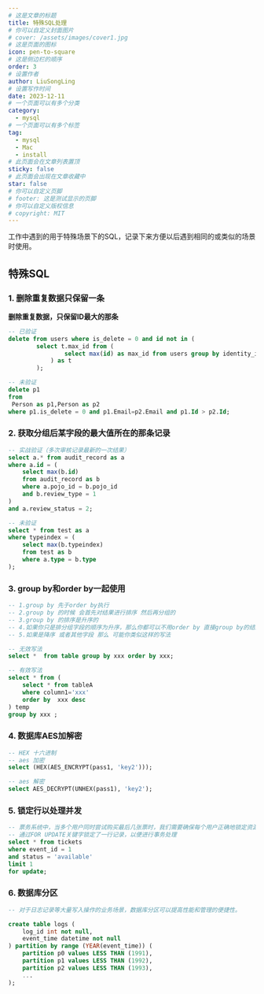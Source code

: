 ```yaml
---
# 这是文章的标题
title: 特殊SQL处理
# 你可以自定义封面图片
# cover: /assets/images/cover1.jpg
# 这是页面的图标
icon: pen-to-square
# 这是侧边栏的顺序
order: 3
# 设置作者
author: LiuSongLing
# 设置写作时间
date: 2023-12-11
# 一个页面可以有多个分类
category:
  - mysql
# 一个页面可以有多个标签
tag:
  - mysql
  - Mac
  - install
# 此页面会在文章列表置顶
sticky: false
# 此页面会出现在文章收藏中
star: false
# 你可以自定义页脚
# footer: 这是测试显示的页脚
# 你可以自定义版权信息
# copyright: MIT
---
```


工作中遇到的用于特殊场景下的SQL，记录下来方便以后遇到相同的或类似的场景时使用。

<!-- more -->

## 特殊SQL

### 1. 删除重复数据只保留一条

**删除重复数据，只保留ID最大的那条**
```sql
-- 已验证
delete from users where is_delete = 0 and id not in (
        select t.max_id from (
                select max(id) as max_id from users group by identity_id,name
            ) as t
        );

-- 未验证
delete p1 
from
 Person as p1,Person as p2 
where p1.is_delete = 0 and p1.Email=p2.Email and p1.Id > p2.Id;
```

### 2. 获取分组后某字段的最大值所在的那条记录
```sql
-- 实战验证（多次审核记录最新的一次结果）
select a.* from audit_record as a
where a.id = (
    select max(b.id) 
    from audit_record as b 
    where a.pojo_id = b.pojo_id 
    and b.review_type = 1
)
and a.review_status = 2;

-- 未验证
select * from test as a
where typeindex = (
    select max(b.typeindex) 
    from test as b 
    where a.type = b.type
);
```

### 3. group by和order by一起使用
```sql
-- 1.group by 先于order by执行
-- 2.group by 的时候 会首先对结果进行排序 然后再分组的
-- 3.group by 的排序是升序的
-- 4.如果你只是排分组字段的顺序为升序，那么你都可以不用order by 直接group by的结果就ok
-- 5.如果是降序 或者其他字段 那么 可能你类似这样的写法

-- 无效写法
select *  from table group by xxx order by xxx;

-- 有效写法
select * from (
    select * from tableA 
    where column1='xxx' 
    order by  xxx desc
) temp  
group by xxx ;
```

### 4. 数据库AES加解密
```sql
-- HEX 十六进制
-- aes 加密
select (HEX(AES_ENCRYPT(pass1, 'key2')));

-- aes 解密
select AES_DECRYPT(UNHEX(pass1), 'key2');
```

### 5. 锁定行以处理并发
```sql
-- 票务系统中，当多个用户同时尝试购买最后几张票时，我们需要确保每个用户正确地锁定资源。
-- 通过FOR UPDATE关键字锁定了一行记录，以便进行事务处理
select * from tickets
where event_id = 1 
and status = 'available'
limit 1
for update;
```

### 6. 数据库分区
```sql
-- 对于日志记录等大量写入操作的业务场景，数据库分区可以提高性能和管理的便捷性。

create table logs (
    log_id int not null,
    event_time datetime not null
) partition by range (YEAR(event_time)) (
    partition p0 values LESS THAN (1991),
    partition p1 values LESS THAN (1992),
    partition p2 values LESS THAN (1993),
    ...
);
```